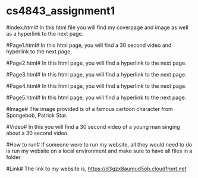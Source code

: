 # cs4843_assignment1

#index.html#
 In this html file you will find my coverpage and image as well as a hyperlink to the next page.
 
 #Page1.html#
 In this html page, you will find a 30 second video and hyperlink to the next page.
 
 #Page2.html#
 In this html page, you will find a hyperlink to the next page.
 
 #Page3.html#
In this html page, you will find a hyperlink to the next page.
 
 #Page4.html#
 In this html page, you will find a hyperlink to the next page.
 
 #Page5.html#
In this html page, you will find a hyperlink to the next page.

#Image#
The image provided is of a famous cartoon character from Spongebob, Patrick Star.

#Video#
In this you will find a 30 second video of a young man singing about a 30 second video.

#How to run#
If someone were to run my website, all they would need to do is run my website on a local environment and make sure to have all files in a folder. 

#Link#
The link to my website is, https://d3gzx8aumud5ob.cloudfront.net 

